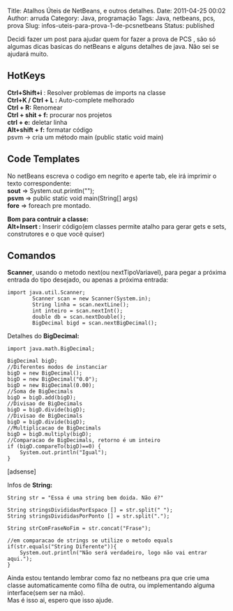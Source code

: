 Title: Atalhos Úteis de NetBeans, e outros detalhes.
Date: 2011-04-25 00:02
Author: arruda
Category: Java, programação
Tags: Java, netbeans, pcs, prova
Slug: infos-uteis-para-prova-1-de-pcsnetbeans
Status: published

Decidi fazer um post para ajudar quem for fazer a prova de PCS , são só algumas dicas basicas do netBeans e alguns detalhes de java. Não sei se ajudará muito.

HotKeys
-------

**Ctrl+Shift+i** : Resolver problemas de imports na classe  
**Ctrl+K / Ctrl + L :** Auto-complete melhorado  
**Ctrl + R:** Renomear  
**Ctrl + shit + f:** procurar nos projetos  
**ctrl + e:** deletar linha  
**Alt+shift + f:** formatar código  
psvm -\> cria um método main (public static void main)

Code Templates
--------------

No netBeans escreva o codigo em negrito e aperte tab, ele irá imprimir o texto correspondente:  
**sout** =\> System.out.println("");  
**psvm** =\> public static void main(String\[\] args)  
**fore** =\> foreach pre montado.

**Bom para contruir a classe:**  
**Alt+Insert :** Inserir código(em classes permite atalho para gerar gets e sets, construtores e o que você quiser)

Comandos
--------

**Scanner**, usando o metodo next(ou nextTipoVariavel), para pegar a próxima entrada do tipo desejado, ou apenas a próxima entrada:

``` {lang="JAVA" line="1"}
import java.util.Scanner;
        Scanner scan = new Scanner(System.in);
        String linha = scan.nextLine();
        int inteiro = scan.nextInt();
        double db = scan.nextDouble();
        BigDecimal bigd = scan.nextBigDecimal();
```

Detalhes do **BigDecimal:**

``` {lang="JAVA" line="1"}
import java.math.BigDecimal;

BigDecimal bigD;
//Diferentes modos de instanciar
bigD = new BigDecimal();
bigD = new BigDecimal("0.0");
bigD = new BigDecimal(0.00);
//Soma de BigDecimals
bigD = bigD.add(bigD);
//Divisao de BigDecimals
bigD = bigD.divide(bigD);
//Divisao de BigDecimals
bigD = bigD.divide(bigD);
//Multiplicacao de BigDecimals
bigD = bigD.multiply(bigD);
//Comparacao de BigDecimals, retorno é um inteiro
if (bigD.compareTo(bigD)==0) {
    System.out.println("Igual");
}
```

\[adsense\]

Infos de **String:**

``` {lang="JAVA" line="1"}
String str = "Essa é uma string bem doida. Não é?"

String stringsDivididasPorEspaco [] = str.split(" ");
String stringsDivididasPorPonto [] = str.split(".");

String strComFraseNoFim = str.concat("Frase");

//em comparacao de strings se utilize o metodo equals
if(str.equals("String Diferente")){
    System.out.println("Não será verdadeiro, logo não vai entrar aqui.");
}
```

Ainda estou tentando lembrar como faz no netbeans pra que crie uma classe automaticamente como filha de outra, ou implementando alguma interface(sem ser na mão).  
Mas é isso ai, espero que isso ajude.
